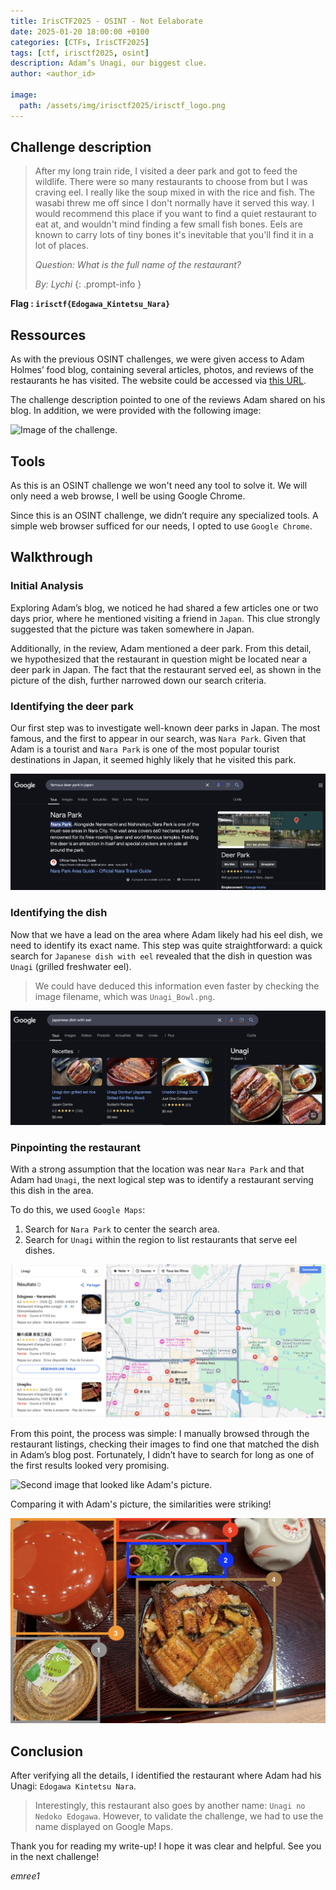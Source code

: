 ```yaml
---
title: IrisCTF2025 - OSINT - Not Eelaborate 
date: 2025-01-20 18:00:00 +0100
categories: [CTFs, IrisCTF2025]
tags: [ctf, irisctf2025, osint]
description: Adam’s Unagi, our biggest clue. 
author: <author_id>

image:
  path: /assets/img/irisctf2025/irisctf_logo.png
---
```


## Challenge description 

> After my long train ride, I visited a deer park and got to feed the wildlife. There were so many restaurants to choose from but I was craving eel. I really like the soup mixed in with the rice and fish. The wasabi threw me off since I don't normally have it served this way.
> I would recommend this place if you want to find a quiet restaurant to eat at, and wouldn't mind finding a few small fish bones. Eels are known to carry lots of tiny bones it's inevitable that you'll find it in a lot of places.
>
> *Question: What is the full name of the restaurant?*
> 
> *By: Lychi*
{: .prompt-info }

**Flag : `irisctf{Edogawa_Kintetsu_Nara}`**

## Ressources

As with the previous OSINT challenges, we were given access to Adam Holmes’ food blog, containing several articles, photos, and reviews of the restaurants he has visited. The website could be accessed via [this URL](https://osint-food-blog-web.chal.irisc.tf/).

The challenge description pointed to one of the reviews Adam shared on his blog. In addition, we were provided with the following image:

![Image of the challenge.](/assets/img/irisctf2025/osint/not_elaborate/chall_image.png)

## Tools 

As this is an OSINT challenge we won't need any tool to solve it. We will only need a web browse, I well be using Google Chrome. 

Since this is an OSINT challenge, we didn’t require any specialized tools. A simple web browser sufficed for our needs, I opted to use `Google Chrome`.

## Walkthrough

### Initial Analysis 

Exploring Adam’s blog, we noticed he had shared a few articles one or two days prior, where he mentioned visiting a friend in `Japan`. This clue strongly suggested that the picture was taken somewhere in Japan.

Additionally, in the review, Adam mentioned a deer park. From this detail, we hypothesized that the restaurant in question might be located near a deer park in Japan. The fact that the restaurant served eel, as shown in the picture of the dish, further narrowed down our search criteria.

### Identifying the deer park

Our first step was to investigate well-known deer parks in Japan. The most famous, and the first to appear in our search, was `Nara Park`. Given that Adam is a tourist and `Nara Park` is one of the most popular tourist destinations in Japan, it seemed highly likely that he visited this park.

![Results of the search Famous Deerk park in Japan on Google Chrome.](/assets/img/irisctf2025/osint/not_elaborate/search_deer_park.png)

### Identifying the dish

Now that we have a lead on the area where Adam likely had his eel dish, we need to identify its exact name. This step was quite straightforward: a quick search for `Japanese dish with eel` revealed that the dish in question was `Unagi` (grilled freshwater eel).
>  We could have deduced this information even faster by checking the image filename, which was `Unagi_Bowl.png`.

![Results of the search Japanese dish with eel.](/assets/img/irisctf2025/osint/not_elaborate/search_eel.png)

### Pinpointing the restaurant

With a strong assumption that the location was near `Nara Park` and that Adam had `Unagi`, the next logical step was to identify a restaurant serving this dish in the area.

To do this, we used `Google Maps`:
1. Search for `Nara Park` to center the search area.
2. Search for `Unagi` within the region to list restaurants that serve eel dishes.

![Results of the search Unagi around Nara Park.](/assets/img/irisctf2025/osint/not_elaborate/search_nara_unagi.png)

From this point, the process was simple: I manually browsed through the restaurant listings, checking their images to find one that matched the dish in Adam’s blog post. Fortunately, I didn’t have to search for long as one of the first results looked very promising.

![Second image that looked like Adam's picture.](/assets/img/irisctf2025/osint/not_elaborate/search_restaurant2.png)

Comparing it with Adam's picture, the similarities were striking! 

![Image of the challenge.](/assets/img/irisctf2025/osint/not_elaborate/chall_image2.png)

## Conclusion

After verifying all the details, I identified the restaurant where Adam had his Unagi: `Edogawa Kintetsu Nara`.  
> Interestingly, this restaurant also goes by another name: `Unagi no Nedoko Edogawa`. However, to validate the challenge, we had to use the name displayed on Google Maps.

Thank you for reading my write-up! I hope it was clear and helpful. See you in the next challenge!

*emree1*

